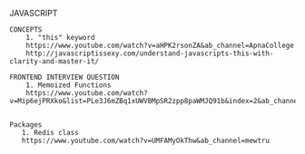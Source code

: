 JAVASCRIPT

    CONCEPTS
        1. "this" keyword
        https://www.youtube.com/watch?v=aHPK2rsonZA&ab_channel=ApnaCollege
        http://javascriptissexy.com/understand-javascripts-this-with-clarity-and-master-it/

    FRONTEND INTERVIEW QUESTION
        1. Memoized Functions
        https://www.youtube.com/watch?v=Mip6ejPRXko&list=PLe3J6mZBq1xUWVBMpSR2zpp8paWMJQ91b&index=2&ab_channel=JsCafe


    Packages
       1. Redis class
       https://www.youtube.com/watch?v=UMFAMyOkThw&ab_channel=mewtru

<!-- https://www.linkedin.com/posts/harshit-chopra7_i-have-curated-a-list-of-top-40-interview-activity-7164836452290314240-zO3i?utm_source=share&utm_medium=member_desktop -->

<!-- splice pollyfill -->
